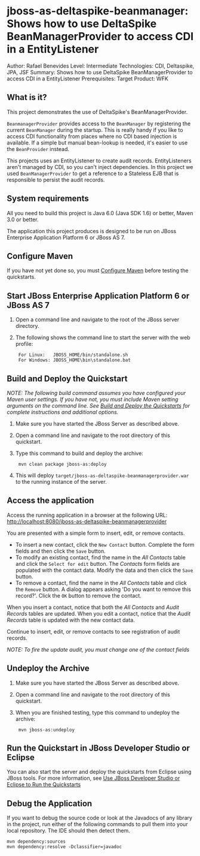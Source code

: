 jboss-as-deltaspike-beanmanager: Shows how to use DeltaSpike BeanManagerProvider to access CDI in a EntityListener
======================================================
Author: Rafael Benevides
Level: Intermediate
Technologies: CDI, Deltaspike, JPA, JSF
Summary: Shows how to use DeltaSpike BeanManagerProvider to access CDI in a EntityListener
Prerequisites: 
Target Product: WFK

What is it?
-----------

This project demonstrates the use of DeltaSpike's BeanManagerProvider.  

`BeanmanagerProvider` provides access to the `BeanManager` by registering the current `BeanManager` during the startup. This is really handy if you like to access CDI functionality from places where no CDI based injection is available. If a simple but manual bean-lookup is needed, it's easier to use the `BeanProvider` instead. 

This projects uses an EntityListener to create audit records. EntityListeners aren't managed by CDI, so you can't inject dependencies. In this project we used `BeanManagerProvider` to get a reference to a Stateless EJB that is responsible to persist the audit records.


System requirements
-------------------

All you need to build this project is Java 6.0 (Java SDK 1.6) or better, Maven 3.0 or better.

The application this project produces is designed to be run on JBoss Enterprise Application Platform 6 or JBoss AS 7. 

 
Configure Maven
---------------

If you have not yet done so, you must [Configure Maven](../README.md#mavenconfiguration) before testing the quickstarts.


Start JBoss Enterprise Application Platform 6 or JBoss AS 7
-------------------------

1. Open a command line and navigate to the root of the JBoss server directory.
2. The following shows the command line to start the server with the web profile:

        For Linux:   JBOSS_HOME/bin/standalone.sh
        For Windows: JBOSS_HOME\bin\standalone.bat


Build and Deploy the Quickstart
-------------------------

_NOTE: The following build command assumes you have configured your Maven user settings. If you have not, you must include Maven setting arguments on the command line. See [Build and Deploy the Quickstarts](../README.md#buildanddeploy) for complete instructions and additional options._

1. Make sure you have started the JBoss Server as described above.
2. Open a command line and navigate to the root directory of this quickstart.
3. Type this command to build and deploy the archive:

        mvn clean package jboss-as:deploy
4. This will deploy `target/jboss-as-deltaspike-beanmanagerprovider.war` to the running instance of the server.
 
Access the application
---------------------

Access the running application in a browser at the following URL:  <http://localhost:8080/jboss-as-deltaspike-beanmanagerprovider>

You are presented with a simple form to insert, edit, or remove contacts.

- To insert a new contact, click the `New Contact` button. Complete the form fields and then click the `Save` button.
- To modify an existing contact, find the name in the *All Contacts* table and click the `Select for edit` button. The *Contacts* form fields are populated with the contact data. Modify the data and then click the `Save` button.
- To remove a contact, find the name in the *All Contacts* table and click the `Remove` button. A dialog appears asking 'Do you want to remove this record?'. Click the `OK` button to remove the contact.

When you insert a contact, notice that both the *All Contacts* and *Audit Records* tables are updated.
When you edit a contact, notice that the *Audit Records* table is updated with the new contact data.

Continue to insert, edit, or remove contacts to see registration of audit records.
        
_NOTE: To fire the update audit, you must change one of the contact fields_

        
Undeploy the Archive
--------------------

1. Make sure you have started the JBoss Server as described above.
2. Open a command line and navigate to the root directory of this quickstart.
3. When you are finished testing, type this command to undeploy the archive:

        mvn jboss-as:undeploy

Run the Quickstart in JBoss Developer Studio or Eclipse
-------------------------------------

You can also start the server and deploy the quickstarts from Eclipse using JBoss tools. For more information, see [Use JBoss Developer Studio or Eclipse to Run the Quickstarts](../README.md#useeclipse) 

Debug the Application
------------------------------------

If you want to debug the source code or look at the Javadocs of any library in the project, run either of the following commands to pull them into your local repository. The IDE should then detect them.

    mvn dependency:sources
    mvn dependency:resolve -Dclassifier=javadoc
